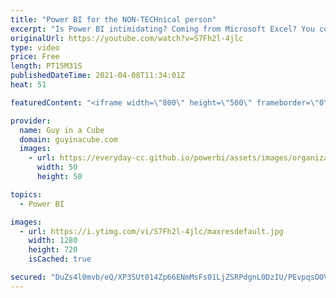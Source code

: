 ```yaml
---
title: "Power BI for the NON-TECHnical person"
excerpt: "Is Power BI intimidating? Coming from Microsoft Excel? You consider yourself non-technical? Don't want to have to write or know anything about DAX? Patrick looks at how you can create a report quickly with just your Excel data and not have to write any code!  📢 Become a member: https://guyinacu.be/membership"
originalUrl: https://youtube.com/watch?v=S7Fh2l-4jlc
type: video
price: Free
length: PT15M31S
publishedDateTime: 2021-04-08T11:34:01Z
heat: 51

featuredContent: "<iframe width=\"800\" height=\"500\" frameborder=\"0\" src=\"https://www.youtube.com/embed/S7Fh2l-4jlc\" allow=\"accelerometer; autoplay; encrypted-media; gyroscope; picture-in-picture\" allowfullscreen></iframe>"

provider:
  name: Guy in a Cube
  domain: guyinacube.com
  images:
    - url: https://everyday-cc.github.io/powerbi/assets/images/organizations/guyinacube.com-50x50.jpg
      width: 50
      height: 50

topics:
  - Power BI

images:
  - url: https://i.ytimg.com/vi/S7Fh2l-4jlc/maxresdefault.jpg
    width: 1280
    height: 720
    isCached: true

secured: "DuZs4l0mvb/eQ/XP3SUt014Zp66ENmMsFs01LjZSRPdgnL0DzIU/PEvpqsOOVXay79izEYBbUkyGuclA+b+yIfu/EhNoJHesbY85IZxc9zlxgZlKx8tRPYq+KJvhxgxPqfrHIkD5sXSmtOQ50GtuLR92uY0tEeVo4G6bgjtK/L1eWJVOqIlyHRfF+5IpkgxpP5KweskzxJyzMzuktGtcSSOS694+6Fxoxfb4ttkjKuOREJS7NGetodNUt0bR7cT3KC8HLeJXmktfPb5I7PyyTI8m2eXLt1AdgFav/jat7uGq2w8u7hGA0ZGPSyjqDUtN3p8Ze/lfNpYys7CfOGAlidJKLXt9TVGMAqzWw+YdNK3r1Pju2A/XZHGWulSt1V7xhz79awKN5FF5fvKh50GN75K6mCMEthwtyWj82jPZrN8=;cDHSHSwM9+JgGa8MDgShzA=="
---
```


